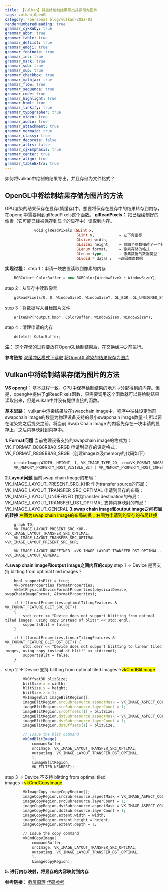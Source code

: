 ```yaml
---
title: 【Vulkan】将最终绘制结果导出并存储为图片
tags: vulkan,OpenGL
category: /personal blog/vulkan/2022-03
renderNumberedHeading: true
grammar_cjkRuby: true
grammar_abbr: true
grammar_table: true
grammar_defList: true
grammar_emoji: true
grammar_footnote: true
grammar_ins: true
grammar_mark: true
grammar_sub: true
grammar_sup: true
grammar_checkbox: true
grammar_mathjax: true
grammar_flow: true
grammar_sequence: true
grammar_code: true
grammar_highlight: true
grammar_html: true
grammar_linkify: true
grammar_typographer: true
grammar_video: true
grammar_audio: true
grammar_attachment: true
grammar_mermaid: true
grammar_classy: true
grammar_decorate: false
grammar_attrs: false
grammar_cjkEmphasis: true
grammar_center: true
grammar_align: true
grammar_tableExtra: true
---
```



如何将vulkan中绘制的结果导出，并且存储为文件格式？

## OpenGL中将绘制结果存储为图片的方法
GPU渲染的结果保存在显存(帧缓存)中，想要将保存在显存中的结果转存到内存，在opengl中需要用到glReadPixels这个函数。
**glReadPixels：** 把已经绘制好的像素（它可能已经被保存到显卡的显存中）读取到内存。

``` haskell
			 void glReadPixels（GLint x, 
								GLint y,       	   → 左下角坐标
								GLsizei width,
                      			GLsizei height,    → 前四个参数描述了一个矩形范围
                                GLenum format,     → 像素存储的格式
                                GLenum type,   	   → 像素数据的数据类型
                                GLvoid * data）;   →返回像素数据
```

**实现过程：** 
step 1：申请一块放置读取到像素的内存
``` javascript
	RGBColor* ColorBuffer = new RGBColor[WindowSizeX * WindowSizeY];
```
step 2：从显存中读取像素
``` scss
	glReadPixels(0, 0, WindowSizeX, WindowSizeY, GL_BGR, GL_UNSIGNED_BYTE, ColorBuffer);
```
step 3：将数据写入目标图片文件

``` reasonml
	WriteBMP("output.bmp", ColorBuffer, WindowSizeX, WindowSizeY);
```

step 4：清理申请的内存

``` gradle
	delete[] ColorBuffer;
```

**注：** 这个存储的过程要放在OpenGL绘制结束后，在交换缓冲之前进行。

**参考链接** 
[双缓冲区模式下读取](https://blog.csdn.net/cd_yourheart/article/details/123528957)
[将OpenGL渲染的结果保存为图片](https://blog.csdn.net/u013412391/article/details/120565095)

## Vulkan中将绘制结果存储为图片的方法
**VS opengl：** 基本过程一致，GPU中保存绘制结果的地方→分配得到的内存。但是，opengl中提供了glReadPixels函数，只需要调用这个函数就可以将绘制结果读取出来，但是vulkan中并没有提供直接的函数。
 

**基本思路：** vulkan中渲染结果放在swapchain image中，程序中往往设定当前swapchain image的数量为物理设备支持的最小swapchain image数量+1,所以要在渲染完之后提交之前，将当前 Swap Chain Image 的内容先存在一块申请的显存上，之后内存映射到内存中。

**1. Format问题** 
    当前物理设备支持的swapchain image的格式为：VK_FORMAT_B8G8R8A8_SRGB
	申请到显存的设定格式：VK_FORMAT_R8G8B8A8_SRGB（创建image以及memory的代码如下）
``` scss
	createImage(WIDTH, HEIGHT, 1, VK_IMAGE_TYPE_2D, >>==VK_FORMAT_R8G8B8A8_SRGB==<<, VK_IMAGE_TILING_LINEAR, >>==VK_IMAGE_USAGE_TRANSFER_DST_BIT==<<,
	VK_MEMORY_PROPERTY_HOST_VISIBLE_BIT | VK_MEMORY_PROPERTY_HOST_COHERENT_BIT, outputImg, outputImgMemory);
```

**2.Layout问题** 
	当前swap chain Image的布局：VK_IMAGE_LAYOUT_PRESENT_SRC_KHR
	作为transfer source的布局：VK_IMAGE_LAYOUT_TRANSFER_SRC_OPTIMAL
	申请到显存的布局：VK_IMAGE_LAYOUT_UNDEFINED
	作为transfer destination的布局：VK_IMAGE_LAYOUT_TRANSFER_DST_OPTIMAL
	支持内存映射的布局：VK_IMAGE_LAYOUT_GENERAL
**3.swap chain image和output image之间布局的转换** 
<mark>左图为swap chain Image的布局转换；右图为申请到的显存的布局转换</mark>
```mermaid!
	graph TD;
    VK_IMAGE_LAYOUT_PRESENT_SRC_KHR-->VK_IMAGE_LAYOUT_TRANSFER_SRC_OPTIMAL;
    VK_IMAGE_LAYOUT_TRANSFER_SRC_OPTIMAL-->VK_IMAGE_LAYOUT_PRESENT_SRC_KHR;
	
	VK_IMAGE_LAYOUT_UNDEFINED-->VK_IMAGE_LAYOUT_TRANSFER_DST_OPTIMAL-->VK_IMAGE_LAYOUT_GENERAL
```
**4.swap chain image和output image之间内容的copy** 
	 step 1 → Device 是否支持 blitting from optimal tiled images？
``` reasonml
	bool supportsBlit = true;
	VkFormatProperties formatProperties;
	vkGetPhysicalDeviceFormatProperties(physicalDevice, swapChainImageFormat, &formatProperties);

	if (!(formatProperties.optimalTilingFeatures & VK_FORMAT_FEATURE_BLIT_SRC_BIT))
	{
		std::cerr << "Device does not support blitting from optimal tiled images, using copy instead of blit!" << std::endl;
		supportsBlit = false;
	}
	
	if (!(formatProperties.linearTilingFeatures & VK_FORMAT_FEATURE_BLIT_DST_BIT)) {
		std::cerr << "Device does not support blitting to linear tiled images, using copy instead of blit!" << std::endl;
		supportsBlit = false;
	}
```
step 2 → Device 支持 blitting from optimal tiled images→<mark>vkCmdBlitImage</mark>
 
``` javascript
		VkOffset3D blitSize;
		blitSize.x = width;
		blitSize.y = height;
		blitSize.z = 1;
		VkImageBlit imageBlitRegion{};
		imageBlitRegion.srcSubresource.aspectMask = VK_IMAGE_ASPECT_COLOR_BIT;
		imageBlitRegion.srcSubresource.layerCount = 1;
		imageBlitRegion.srcOffsets[1] = blitSize;
		imageBlitRegion.dstSubresource.aspectMask = VK_IMAGE_ASPECT_COLOR_BIT;
		imageBlitRegion.dstSubresource.layerCount = 1;
		imageBlitRegion.dstOffsets[1] = blitSize;

		// Issue the blit command
		vkCmdBlitImage(
			commandBuffer,
			srcImage, VK_IMAGE_LAYOUT_TRANSFER_SRC_OPTIMAL,
			outputImg, VK_IMAGE_LAYOUT_TRANSFER_DST_OPTIMAL,
			1,
			&imageBlitRegion,
			VK_FILTER_NEAREST);
```
 step 3 → Device 不支持 blitting from optimal tiled images→<mark>vkCmdCopyImage</mark>

``` nix
		VkImageCopy imageCopyRegion{};
		imageCopyRegion.srcSubresource.aspectMask = VK_IMAGE_ASPECT_COLOR_BIT;
		imageCopyRegion.srcSubresource.layerCount = 1;
		imageCopyRegion.dstSubresource.aspectMask = VK_IMAGE_ASPECT_COLOR_BIT;
		imageCopyRegion.dstSubresource.layerCount = 1;
		imageCopyRegion.extent.width = width;
		imageCopyRegion.extent.height = height;
		imageCopyRegion.extent.depth = 1;

		// Issue the copy command
		vkCmdCopyImage(
			commandBuffer,
			srcImage, VK_IMAGE_LAYOUT_TRANSFER_SRC_OPTIMAL,
			outputImg, VK_IMAGE_LAYOUT_TRANSFER_DST_OPTIMAL,
			1,
			&imageCopyRegion);
```

**5. 进行内存映射，将显存的内容映射到内存**

**参考链接：**
[截屏原理](https://gavinkg.github.io/ILearnVulkanFromScratch-CN/mdroot/Vulkan%20%E8%BF%9B%E9%98%B6/%E6%88%AA%E5%8F%96%E5%B1%8F%E5%B9%95/%E5%8E%9F%E7%90%86.html)
[代码参考](https://github.com/SaschaWillems/VulkanCapsViewer/blob/master/vulkancapsviewer.cpp)

